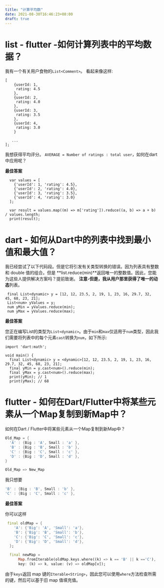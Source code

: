 ```yaml
---
title: "计算平均数"
date: 2021-08-30T16:46:23+08:00
draft: true
---
```


# list - flutter -如何计算列表中的平均数据？

我有一个有关用户食物的`List<Comment>`。
看起来像这样:

```
[
    {userId: 1,
     rating: 4.5
    },
    {userId: 2,
     rating: 4.0
    },
    {userId: 3,
     rating: 3.5
    },
    {userId: 4,
     rating: 3.0
    }

   ...
];
```


我想获得平均评分。 `AVERAGE = Number of ratings : total user`，如何在dart中应用呢？



**最佳答案**



```
  var values = [
    {'userId': 1, 'rating': 4.5},
    {'userId': 2, 'rating': 4.0},
    {'userId': 3, 'rating': 3.5},
    {'userId': 4, 'rating': 3.0}
  ];

  var result = values.map((m) => m['rating']).reduce((a, b) => a + b) / values.length;
  print(result);
```

# dart - 如何从Dart中的列表中找到最小值和最大值？

我已经尝试了以下代码段。但是它将引发有关类型转换的错误。因为列表具有整数和 double 值的组合。但是 **list.reduce(min)**返回唯一的整数值。因此，您能为这些人提供解决方案吗？提前致谢。
**注意-**但是，我从用户那里获得了唯一的**动态**列表。

```
 final List<dynamic> y = [12, 12, 23.5, 2, 19, 1, 23, 16, 29.7, 32, 45, 68, 23, 21];
 List<num> yValues = y;
 num yMin = yValues.reduce(min);
 num yMax = yValues.reduce(max);
```



**最佳答案**

您正在编写List的类型为`List<dynamic>`。由于`min`和`max`仅适用于`num`类型，因此我们需要将列表中的每个元素`cast`转换为`num`，如下所示:

```
import 'dart:math';

void main() {
  final List<dynamic> y = <dynamic>[12, 12, 23.5, 2, 19, 1, 23, 16, 29.7, 32, 45, 68, 23, 21];
  final yMin = y.cast<num>().reduce(min);
  final yMax = y.cast<num>().reduce(max);
  print(yMin); // 1
  print(yMax); // 68
```

# flutter - 如何在Dart/Flutter中将某些元素从一个Map复制到新Map中？

如何在Dart / Flutter中将某些元素从一个Map复制到新Map中？

```dart
Old_Map = {
  'A' : {Big : 'A', Small : 'a' },
  'B' : {Big : 'B', Small : 'b' },
  'C' : {Big : 'C', Small : 'c' },
  'D' : {Big : 'D', Small : 'd' },
}

Old_Map => New_Map
```

我只想要

```dart
'B' : {Big : 'B', Small : 'b' },
'C' : {Big : 'C', Small : 'c' },
```



**最佳答案**

你可以这样

```dart
 final oldMap = {
    'A': {'Big': 'A', 'Small': 'a'},
    'B': {'Big': 'B', 'Small': 'b'},
    'C': {'Big': 'C', 'Small': 'c'},
    'D': {'Big': 'D', 'Small': 'd'},
  };

  final newMap =
      Map.fromIterable(oldMap.keys.where((k) => k == 'B' || k =='C'), 
      key: (k) => k, value: (v) => oldMap[v]);
```

由于`keys`返回 map 键的`Iterable<String>`，因此您可以使用`where`方法检查所需的键，然后可以基于旧 map 值填充值。
